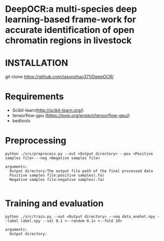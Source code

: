# DeepOCR:a multi-species deep learning-based frame-work for accurate identification of open chromatin regions in livestock

# INSTALLATION 
git clone https://github.com/jasonzhao371/DeepOCR/

# Requirements
- Scikit-learn(http://scikit-learn.org/)
- tensorflow-gpu (https://pypi.org/project/tensorflow-gpu/)
- bedtools




# Preprocessing

```shell
python ./src/preprocess.py --out <Output directory> --pos <Positive samples file> --neg <Negative samples file>
```

```
arguments:
  Output directory:The output file path of the final processed data
  Positive samples file:positive samples(.fa)
  Negative samples file:negative samples(.fa)
 
```

# Training and evaluation
  
```shell
python ./src/train.py --out <Output directory> --seq data_onehot.npy --label label.npy --val 0.1 <--random 0.1> <--fold 10>
```
```
arguments:
  Output directory:
